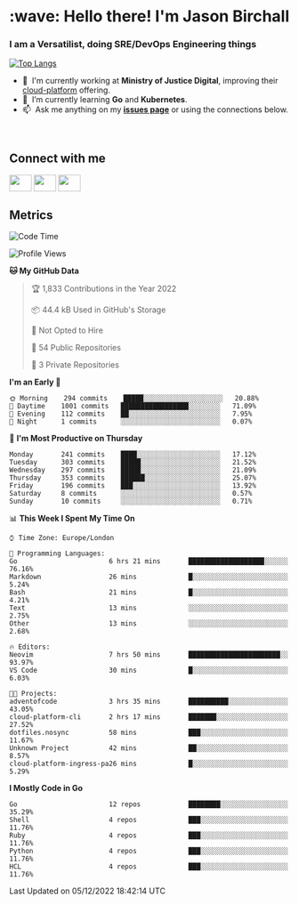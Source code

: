<h1 align="left" id="jason-title">:wave: Hello there! I'm Jason Birchall</h1>
<h3 align="left">I am a Versatilist, doing SRE/DevOps Engineering things</h3>

[![Top Langs](https://github-readme-stats.vercel.app/api?username=jasonBirchall&show_icons=true&count_private=true&include_all_commits=true&theme=gruvbox)](https://github.com/anuraghazra/github-readme-stats)

- :office: &nbsp;I'm currently working at **Ministry of Justice Digital**, improving their [cloud-platform](https://github.com/ministryofjustice/cloud-platform) offering.
- :seedling: &nbsp;I’m currently learning **Go** and **Kubernetes**.
- :mailbox: &nbsp;Ask me anything on my **[issues page]** or using the connections below.


<br>

<h2>Connect with me</h2>
<p>
<a href="https://twitter.com/jsonBirchall" target="blank"><img align="center" src="https://cdn.jsdelivr.net/npm/simple-icons@3.0.1/icons/twitter.svg" alt="" height="30" width="40" /></a>
<a href="https://keybase.io/json0" target="blank"><img align="center" src="https://cdn.jsdelivr.net/npm/simple-icons@3.0.1/icons/keybase.svg" alt="" height="30" width="40" /></a>
<a href="https://www.reddit.com/user/kakorate" target="blank"><img align="center" src="https://cdn.jsdelivr.net/npm/simple-icons@3.0.1/icons/reddit.svg" alt="" height="30" width="40" /></a>
</p>

<h2>Metrics</h2>

<!--START_SECTION:waka-->
![Code Time](http://img.shields.io/badge/Code%20Time-855%20hrs%207%20mins-blue)

![Profile Views](http://img.shields.io/badge/Profile%20Views-0-blue)

**🐱 My GitHub Data** 

> 🏆 1,833 Contributions in the Year 2022
 > 
> 📦 44.4 kB Used in GitHub's Storage 
 > 
> 🚫 Not Opted to Hire
 > 
> 📜 54 Public Repositories 
 > 
> 🔑 3 Private Repositories  
 > 
**I'm an Early 🐤** 

```text
🌞 Morning    294 commits    █████░░░░░░░░░░░░░░░░░░░░   20.88% 
🌆 Daytime    1001 commits   █████████████████░░░░░░░░   71.09% 
🌃 Evening    112 commits    ██░░░░░░░░░░░░░░░░░░░░░░░   7.95% 
🌙 Night      1 commits      ░░░░░░░░░░░░░░░░░░░░░░░░░   0.07%

```
📅 **I'm Most Productive on Thursday** 

```text
Monday       241 commits    ████░░░░░░░░░░░░░░░░░░░░░   17.12% 
Tuesday      303 commits    █████░░░░░░░░░░░░░░░░░░░░   21.52% 
Wednesday    297 commits    █████░░░░░░░░░░░░░░░░░░░░   21.09% 
Thursday     353 commits    ██████░░░░░░░░░░░░░░░░░░░   25.07% 
Friday       196 commits    ███░░░░░░░░░░░░░░░░░░░░░░   13.92% 
Saturday     8 commits      ░░░░░░░░░░░░░░░░░░░░░░░░░   0.57% 
Sunday       10 commits     ░░░░░░░░░░░░░░░░░░░░░░░░░   0.71%

```


📊 **This Week I Spent My Time On** 

```text
⌚︎ Time Zone: Europe/London

💬 Programming Languages: 
Go                       6 hrs 21 mins       ███████████████████░░░░░░   76.16% 
Markdown                 26 mins             █░░░░░░░░░░░░░░░░░░░░░░░░   5.24% 
Bash                     21 mins             █░░░░░░░░░░░░░░░░░░░░░░░░   4.21% 
Text                     13 mins             ░░░░░░░░░░░░░░░░░░░░░░░░░   2.75% 
Other                    13 mins             ░░░░░░░░░░░░░░░░░░░░░░░░░   2.68%

🔥 Editors: 
Neovim                   7 hrs 50 mins       ███████████████████████░░   93.97% 
VS Code                  30 mins             █░░░░░░░░░░░░░░░░░░░░░░░░   6.03%

🐱‍💻 Projects: 
adventofcode             3 hrs 35 mins       ██████████░░░░░░░░░░░░░░░   43.05% 
cloud-platform-cli       2 hrs 17 mins       ███████░░░░░░░░░░░░░░░░░░   27.52% 
dotfiles.nosync          58 mins             ███░░░░░░░░░░░░░░░░░░░░░░   11.67% 
Unknown Project          42 mins             ██░░░░░░░░░░░░░░░░░░░░░░░   8.57% 
cloud-platform-ingress-pa26 mins             █░░░░░░░░░░░░░░░░░░░░░░░░   5.29%

```

**I Mostly Code in Go** 

```text
Go                       12 repos            ████████░░░░░░░░░░░░░░░░░   35.29% 
Shell                    4 repos             ███░░░░░░░░░░░░░░░░░░░░░░   11.76% 
Ruby                     4 repos             ███░░░░░░░░░░░░░░░░░░░░░░   11.76% 
Python                   4 repos             ███░░░░░░░░░░░░░░░░░░░░░░   11.76% 
HCL                      4 repos             ███░░░░░░░░░░░░░░░░░░░░░░   11.76%

```



 Last Updated on 05/12/2022 18:42:14 UTC
<!--END_SECTION:waka-->

<!-- links -->

[issues page]: https://github.com/jasonBirchall/jasonBirchall/issues "jasonBirchall/issues"
